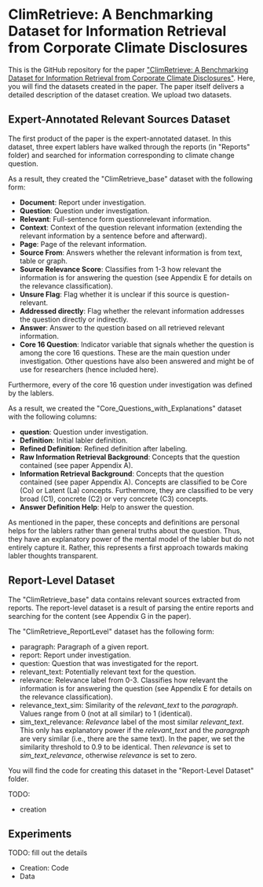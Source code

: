 # ClimRetrieve: A Benchmarking Dataset for Information Retrieval from Corporate Climate Disclosures

This is the GitHub repository for the paper ["ClimRetrieve: A Benchmarking Dataset for Information Retrieval from Corporate Climate Disclosures"](https://arxiv.org/abs/2406.09818). Here, you will find the datasets created in the paper. The paper itself delivers a detailed description of the dataset creation. We upload two datasets.

## Expert-Annotated Relevant Sources Dataset

The first product of the paper is the expert-annotated dataset. In this dataset, three expert lablers have walked through the reports (in "Reports" folder) and searched for information corresponding to climate change question.

As a result, they created the "ClimRetrieve_base" dataset with the following form:

- **Document**: Report under investigation. 
- **Question**: Question under investigation. 
- **Relevant**: Full-sentence form questionrelevant information. 
- **Context**: Context of the question relevant information (extending the relevant information
by a sentence before and afterward). 
- **Page**: Page of the relevant information. 
- **Source From**: Answers whether the relevant
information is from text, table or graph. 
- **Source Relevance Score**: Classifies from 1-3
how relevant the information is for answering
the question (see Appendix E for details on
the relevance classification). 
- **Unsure Flag**: Flag whether it is unclear if this
source is question-relevant. 
- **Addressed directly**: Flag whether the relevant information addresses the question directly or indirectly. 
- **Answer**: Answer to the question based on all
retrieved relevant information.
- **Core 16 Question**: Indicator variable that signals whether the question is among the core 16 questions. These are the main question under investigation. Other questions have also been answered and might be of use for researchers (hence included here).


Furthermore, every of the core 16 question under investigation was defined by the lablers.

As a result, we created the "Core_Questions_with_Explanations" dataset with the following columns:

- **question**: Question under investigation.
- **Definition**: Initial labler definition.
- **Refined Definition**: Refined definition after labeling.
- **Raw Information Retrieval Background**: Concepts that the question contained (see paper Appendix A).
- **Information Retrieval Background**: Concepts that the question contained (see paper Appendix A). Concepts are classified to be Core (Co) or Latent (La) concepts. Furthermore, they are classified to be very broad (C1), concrete (C2) or very concrete (C3) concepts.
- **Answer Definition Help**: Help to answer the question.

As mentioned in the paper, these concepts and definitions are personal helps for the lablers rather than general truths about the question. Thus, they have an explanatory power of the mental model of the labler but do not entirely capture it. Rather, this represents a first approach towards making labler thoughts transparent.

## Report-Level Dataset

The "ClimRetrieve_base" data contains relevant sources extracted from reports. The report-level dataset is a result of parsing the entire reports and searching for the content (see Appendix G in the paper).

The "ClimRetrieve_ReportLevel" dataset has the following form:

- paragraph: Paragraph of a given report.
- report: Report under investigation.
- question: Question that was investigated for the report.
- relevant_text: Potentially relevant text for the question.
- relevance: Relevance label from 0-3. Classifies how relevant the information is for answering the question (see Appendix E for details on the relevance classification).
- relevance_text_sim: Similarity of the _relevant_text_ to the _paragraph_. Values range from 0 (not at all similar) to 1 (identical).
- sim_text_relevance: _Relevance_ label of the most similar _relevant_text_. This only has explanatory power if the _relevant_text_ and the _paragraph_ are very similar (i.e., there are the same text). In the paper, we set the similarity threshold to 0.9 to be identical. Then _relevance_ is set to _sim_text_relevance_, otherwise _relevance_ is set to zero.

You will find the code for creating this dataset in the "Report-Level Dataset" folder.

TODO:
- creation

## Experiments

TODO: fill out the details
- Creation: Code
- Data

